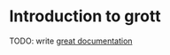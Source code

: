 # Introduction to grott

TODO: write [great documentation](http://jacobian.org/writing/great-documentation/what-to-write/)
